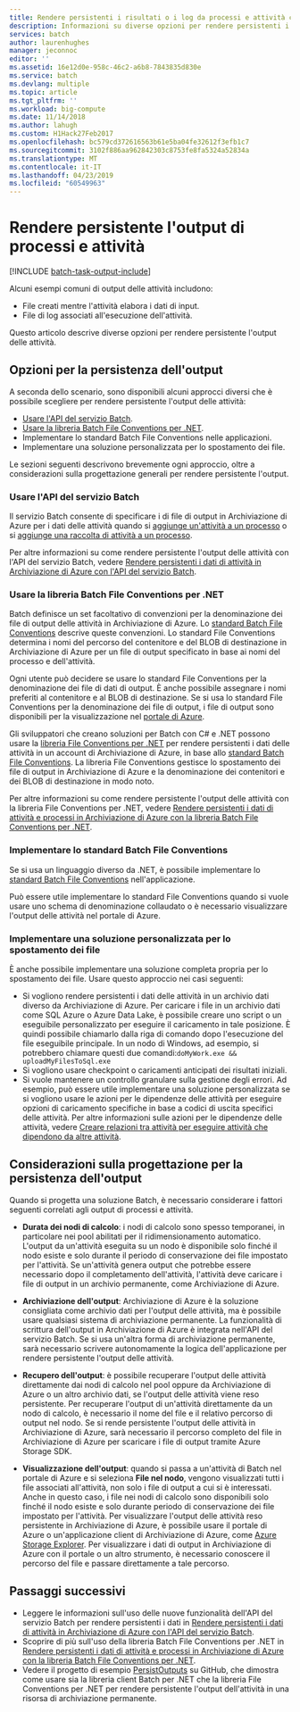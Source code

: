 ```yaml
---
title: Rendere persistenti i risultati o i log da processi e attività completati in un archivio dati - Azure Batch | Microsoft Docs
description: Informazioni su diverse opzioni per rendere persistenti i dati di output da attività e processi di Batch. È possibile rendere persistenti i dati in Archiviazione di Azure o in un altro archivio dati.
services: batch
author: laurenhughes
manager: jeconnoc
editor: ''
ms.assetid: 16e12d0e-958c-46c2-a6b8-7843835d830e
ms.service: batch
ms.devlang: multiple
ms.topic: article
ms.tgt_pltfrm: ''
ms.workload: big-compute
ms.date: 11/14/2018
ms.author: lahugh
ms.custom: H1Hack27Feb2017
ms.openlocfilehash: bc579cd372616563b61e5ba04fe32612f3efb1c7
ms.sourcegitcommit: 3102f886aa962842303c8753fe8fa5324a52834a
ms.translationtype: MT
ms.contentlocale: it-IT
ms.lasthandoff: 04/23/2019
ms.locfileid: "60549963"
---
```

# <a name="persist-job-and-task-output"></a>Rendere persistente l'output di processi e attività

[!INCLUDE [batch-task-output-include](../../includes/batch-task-output-include.md)]

Alcuni esempi comuni di output delle attività includono:

- File creati mentre l'attività elabora i dati di input.
- File di log associati all'esecuzione dell'attività.

Questo articolo descrive diverse opzioni per rendere persistente l'output delle attività.

## <a name="options-for-persisting-output"></a>Opzioni per la persistenza dell'output

A seconda dello scenario, sono disponibili alcuni approcci diversi che è possibile scegliere per rendere persistente l'output delle attività:

- [Usare l'API del servizio Batch](batch-task-output-files.md).  
- [Usare la libreria Batch File Conventions per .NET](batch-task-output-file-conventions.md).  
- Implementare lo standard Batch File Conventions nelle applicazioni.
- Implementare una soluzione personalizzata per lo spostamento dei file.

Le sezioni seguenti descrivono brevemente ogni approccio, oltre a considerazioni sulla progettazione generali per rendere persistente l'output.

### <a name="use-the-batch-service-api"></a>Usare l'API del servizio Batch

Il servizio Batch consente di specificare i di file di output in Archiviazione di Azure per i dati delle attività quando si [aggiunge un'attività a un processo](https://docs.microsoft.com/rest/api/batchservice/add-a-task-to-a-job) o si [aggiunge una raccolta di attività a un processo](https://docs.microsoft.com/rest/api/batchservice/add-a-collection-of-tasks-to-a-job).

Per altre informazioni su come rendere persistente l'output delle attività con l'API del servizio Batch, vedere [Rendere persistenti i dati di attività in Archiviazione di Azure con l'API del servizio Batch](batch-task-output-files.md).

### <a name="use-the-batch-file-conventions-library-for-net"></a>Usare la libreria Batch File Conventions per .NET

Batch definisce un set facoltativo di convenzioni per la denominazione dei file di output delle attività in Archiviazione di Azure. Lo [standard Batch File Conventions](https://github.com/Azure/azure-sdk-for-net/tree/psSdkJson6/src/SDKs/Batch/Support/FileConventions#conventions) descrive queste convenzioni. Lo standard File Conventions determina i nomi del percorso del contenitore e del BLOB di destinazione in Archiviazione di Azure per un file di output specificato in base ai nomi del processo e dell'attività.

Ogni utente può decidere se usare lo standard File Conventions per la denominazione dei file di dati di output. È anche possibile assegnare i nomi preferiti al contenitore e al BLOB di destinazione. Se si usa lo standard File Conventions per la denominazione dei file di output, i file di output sono disponibili per la visualizzazione nel [portale di Azure][portal].

Gli sviluppatori che creano soluzioni per Batch con C# e .NET possono usare la [libreria File Conventions per .NET][nuget_package] per rendere persistenti i dati delle attività in un account di Archiviazione di Azure, in base allo [standard Batch File Conventions](https://github.com/Azure/azure-sdk-for-net/tree/psSdkJson6/src/SDKs/Batch/Support/FileConventions#conventions). La libreria File Conventions gestisce lo spostamento dei file di output in Archiviazione di Azure e la denominazione dei contenitori e dei BLOB di destinazione in modo noto.

Per altre informazioni su come rendere persistente l'output delle attività con la libreria File Conventions per .NET, vedere [Rendere persistenti i dati di attività e processi in Archiviazione di Azure con la libreria Batch File Conventions per .NET](batch-task-output-file-conventions.md).

### <a name="implement-the-batch-file-conventions-standard"></a>Implementare lo standard Batch File Conventions

Se si usa un linguaggio diverso da .NET, è possibile implementare lo [standard Batch File Conventions](https://github.com/Azure/azure-sdk-for-net/tree/psSdkJson6/src/SDKs/Batch/Support/FileConventions#conventions) nell'applicazione.

Può essere utile implementare lo standard File Conventions quando si vuole usare uno schema di denominazione collaudato o è necessario visualizzare l'output delle attività nel portale di Azure.

### <a name="implement-a-custom-file-movement-solution"></a>Implementare una soluzione personalizzata per lo spostamento dei file

È anche possibile implementare una soluzione completa propria per lo spostamento dei file. Usare questo approccio nei casi seguenti:

- Si vogliono rendere persistenti i dati delle attività in un archivio dati diverso da Archiviazione di Azure. Per caricare i file in un archivio dati come SQL Azure o Azure Data Lake, è possibile creare uno script o un eseguibile personalizzato per eseguire il caricamento in tale posizione. È quindi possibile chiamarlo dalla riga di comando dopo l'esecuzione del file eseguibile principale. In un nodo di Windows, ad esempio, si potrebbero chiamare questi due comandi:`doMyWork.exe && uploadMyFilesToSql.exe`
- Si vogliono usare checkpoint o caricamenti anticipati dei risultati iniziali.
- Si vuole mantenere un controllo granulare sulla gestione degli errori. Ad esempio, può essere utile implementare una soluzione personalizzata se si vogliono usare le azioni per le dipendenze delle attività per eseguire opzioni di caricamento specifiche in base a codici di uscita specifici delle attività. Per altre informazioni sulle azioni per le dipendenze delle attività, vedere [Creare relazioni tra attività per eseguire attività che dipendono da altre attività](batch-task-dependencies.md).

## <a name="design-considerations-for-persisting-output"></a>Considerazioni sulla progettazione per la persistenza dell'output

Quando si progetta una soluzione Batch, è necessario considerare i fattori seguenti correlati agli output di processi e attività.

- **Durata dei nodi di calcolo**: i nodi di calcolo sono spesso temporanei, in particolare nei pool abilitati per il ridimensionamento automatico. L'output da un'attività eseguita su un nodo è disponibile solo finché il nodo esiste e solo durante il periodo di conservazione dei file impostato per l'attività. Se un'attività genera output che potrebbe essere necessario dopo il completamento dell'attività, l'attività deve caricare i file di output in un archivio permanente, come Archiviazione di Azure.

- **Archiviazione dell'output**: Archiviazione di Azure è la soluzione consigliata come archivio dati per l'output delle attività, ma è possibile usare qualsiasi sistema di archiviazione permanente. La funzionalità di scrittura dell'output in Archiviazione di Azure è integrata nell'API del servizio Batch. Se si usa un'altra forma di archiviazione permanente, sarà necessario scrivere autonomamente la logica dell'applicazione per rendere persistente l'output delle attività.

- **Recupero dell'output**: è possibile recuperare l'output delle attività direttamente dai nodi di calcolo nel pool oppure da Archiviazione di Azure o un altro archivio dati, se l'output delle attività viene reso persistente. Per recuperare l'output di un'attività direttamente da un nodo di calcolo, è necessario il nome del file e il relativo percorso di output nel nodo. Se si rende persistente l'output delle attività in Archiviazione di Azure, sarà necessario il percorso completo del file in Archiviazione di Azure per scaricare i file di output tramite Azure Storage SDK.

- **Visualizzazione dell'output**: quando si passa a un'attività di Batch nel portale di Azure e si seleziona **File nel nodo**, vengono visualizzati tutti i file associati all'attività, non solo i file di output a cui si è interessati. Anche in questo caso, i file nei nodi di calcolo sono disponibili solo finché il nodo esiste e solo durante periodo di conservazione dei file impostato per l'attività. Per visualizzare l'output delle attività reso persistente in Archiviazione di Azure, è possibile usare il portale di Azure o un'applicazione client di Archiviazione di Azure, come [Azure Storage Explorer][storage_explorer]. Per visualizzare i dati di output in Archiviazione di Azure con il portale o un altro strumento, è necessario conoscere il percorso del file e passare direttamente a tale percorso.

## <a name="next-steps"></a>Passaggi successivi

- Leggere le informazioni sull'uso delle nuove funzionalità dell'API del servizio Batch per rendere persistenti i dati in [Rendere persistenti i dati di attività in Archiviazione di Azure con l'API del servizio Batch](batch-task-output-files.md).
- Scoprire di più sull'uso della libreria Batch File Conventions per .NET in [Rendere persistenti i dati di attività e processi in Archiviazione di Azure con la libreria Batch File Conventions per .NET](batch-task-output-file-conventions.md).
- Vedere il progetto di esempio [PersistOutputs][github_persistoutputs] su GitHub, che dimostra come usare sia la libreria client Batch per .NET che la libreria File Conventions per .NET per rendere persistente l'output dell'attività in una risorsa di archiviazione permanente.

[nuget_package]: https://www.nuget.org/packages/Microsoft.Azure.Batch.Conventions.Files
[portal]: https://portal.azure.com
[storage_explorer]: https://storageexplorer.com/
[github_persistoutputs]: https://github.com/Azure/azure-batch-samples/tree/master/CSharp/ArticleProjects/PersistOutputs 
